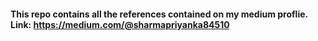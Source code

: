 #### This repo contains all the references contained on my medium proflie. Link: https://medium.com/@sharmapriyanka84510

